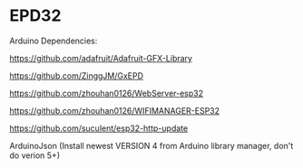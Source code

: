# EPD32

Arduino Dependencies:

https://github.com/adafruit/Adafruit-GFX-Library

https://github.com/ZinggJM/GxEPD

https://github.com/zhouhan0126/WebServer-esp32

https://github.com/zhouhan0126/WIFIMANAGER-ESP32

https://github.com/suculent/esp32-http-update

ArduinoJson
(Install newest VERSION 4 from Arduino library manager, don't do verion 5+)
